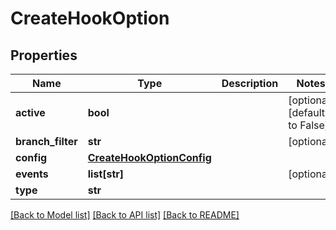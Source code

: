 # CreateHookOption

## Properties
Name | Type | Description | Notes
------------ | ------------- | ------------- | -------------
**active** | **bool** |  | [optional] [default to False]
**branch_filter** | **str** |  | [optional] 
**config** | [**CreateHookOptionConfig**](CreateHookOptionConfig.md) |  | 
**events** | **list[str]** |  | [optional] 
**type** | **str** |  | 

[[Back to Model list]](../gitea/docs/README.md#documentation-for-models) [[Back to API list]](../gitea/docs/README.md#documentation-for-api-endpoints) [[Back to README]](../gitea/docs/README.md)

